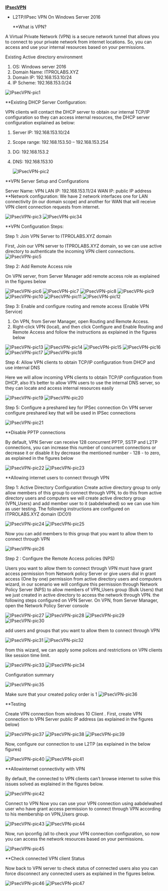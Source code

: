 **[IPsecVPN](https://ghost0000heavy.github.io/IPsecVPN)**

* L2TP/IPsec VPN On Windows Server 2016

   **What is VPN?
   
A Virtual Private Network (VPN) is a secure network tunnel that allows you to connect to your private network from internet locations. So, you can access and use your internal resources based on your permissions.

Existing Active directory environment 
1. OS: Windows server 2016 
2. Domain Name: ITPROLABS.XYZ 
3. Domain IP: 192.168.153.10/24 
4. IP Scheme: 192.168.153.0/24

 ![IPsecVPN-pic1](IPsecVPN_001.png)
 
**Existing DHCP Server Configuration: 

VPN clients will contact the DHCP server to obtain our internal TCP/IP configuration so they can access internal resources, the DHCP server configuration explained as below: 

1. Server IP: 192.168.153.10/24 
2. Scope range: 192.168.153.50 – 192.168.153.254 
3. DG: 192.168.153.2
4. DNS: 192.168.153.10

     ![IPsecVPN-pic2](IPsecVPN_002.png)

**VPN Server Setup and Configurations 

Server Name: VPN LAN 
IP: 192.168.153.11/24
WAN IP: public IP address 
**Network configuration: 
      We have 2 network interfaces one for LAN connectivity (in our domain scope) and another for WAN that will receive VPN client connection requests from internet.
      
![IPsecVPN-pic3](IPsecVPN_003.png) ![IPsecVPN-pic34](IPsecVPN_004.png)

**VPN Configuration Steps: 

Step 1: Join VPN Server to ITPROLABS.XYZ domain 

First, Join our VPN server to ITPROLABS.XYZ domain, so we can use active directory to authenticate the incoming VPN client connections.
![IPsecVPN-pic5](IPsecVPN_005.png)

Step 2: Add Remote Access role

On VPN server, from Server Manager add remote access role as explained in the figures below

![IPsecVPN-pic6](IPsecVPN_006.png)
![IPsecVPN-pic7](IPsecVPN_007.png)
![IPsecVPN-pic8](IPsecVPN_008.png)
![IPsecVPN-pic9](IPsecVPN_009.png)
![IPsecVPN-pic10](IPsecVPN_010.png)
![IPsecVPN-pic11](IPsecVPN_011.png)
![IPsecVPN-pic12](IPsecVPN_012.png)

Step 3: Enable and configure routing and remote access (Enable VPN Service) 

1. On VPN, from Server Manager, open Routing and Remote Access. 
2. Right-click VPN (local), and then click Configure and Enable Routing and Remote Access 
and follow the instructions as explained in the figures below

![IPsecVPN-pic13](IPsecVPN_013.png)
![IPsecVPN-pic14](IPsecVPN_014.png)
![IPsecVPN-pic15](IPsecVPN_015.png)
![IPsecVPN-pic16](IPsecVPN_016.png)
![IPsecVPN-pic17](IPsecVPN_017.png)
![IPsecVPN-pic18](IPsecVPN_018.png)

Step 4: Allow VPN clients to obtain TCP/IP configuration from DHCP and use internal DNS 

Here we will allow incoming VPN clients to obtain TCP/IP configuration from DHCP, also It’s better to allow VPN users to use the internal DNS server, so they can locate and access internal resources easily

![IPsecVPN-pic19](IPsecVPN_019.png)
![IPsecVPN-pic20](IPsecVPN_020.png)


Step 5: Configure a preshared key for IPSec connection On VPN server configure preshared key that will be used in IPSec connections

![IPsecVPN-pic21](IPsecVPN_021.png)

**Disable PPTP connections 

By default, VPN Server can receive 128 concurrent PPTP, SSTP and L2TP connections, you can increase this number of concurrent connections or decrease it or disable it by decrease the mentioned number - 128 - to zero, as explained in the figures below

![IPsecVPN-pic22](IPsecVPN_022.png)
![IPsecVPN-pic23](IPsecVPN_023.png)

**Allowing internet users to connect through VPN 

Step 1: Active Directory Configuration Create active directory group to only allow members of this group to connect through VPN, to do this from active directory users and computers we will create active directory group (VPN_Users) and add member user to it (aabdelwahed) so we can use him as user testing. The following instructions are configured on ITPROLABS.XYZ domain (DC01)

![IPsecVPN-pic24](IPsecVPN_024.png)
![IPsecVPN-pic25](IPsecVPN_025.png)

Now you can add members to this group that you want to allow them to connect through VPN

![IPsecVPN-pic26](IPsecVPN_026.png)


Step 2 : Configure the Remote Access policies (NPS)

Users you want to allow them to connect through VPN must have grant access permission from Network policy Server or give users dial in grant access (One by one) permission from active directory users and computers wizard, in our scenario we will configure this permission through Network Policy Server (NPS) to allow members of VPN_Users group (Bulk Users) that we just created in active directory to access the network through VPN. the following steps configured on VPN Server.
On VPN, from Server Manager, open the Network Policy Server console

![IPsecVPN-pic27](IPsecVPN_027.png)
![IPsecVPN-pic28](IPsecVPN_028.png)
![IPsecVPN-pic29](IPsecVPN_029.png)
![IPsecVPN-pic30](IPsecVPN_030.png)

add users and groups that you want to allow them to connect through VPN

![IPsecVPN-pic31](IPsecVPN_031.png)
![IPsecVPN-pic32](IPsecVPN_032.png)

from this wizard, we can apply some polices and restrictions on VPN clients like session time limit.

![IPsecVPN-pic33](IPsecVPN_033.png)
![IPsecVPN-pic34](IPsecVPN_034.png)

Configuration summary

![IPsecVPN-pic35](IPsecVPN_035.png)

Make sure that your created policy order is 1
![IPsecVPN-pic36](IPsecVPN_036.png)



**Testing

Create VPN connection from windows 10 Client .
First, create VPN connection to VPN Server public IP address (as explained in the figures below)

![IPsecVPN-pic37](IPsecVPN_037.png)
![IPsecVPN-pic38](IPsecVPN_038.png)
![IPsecVPN-pic39](IPsecVPN_039.png)

Now, configure our connection to use L2TP (as explained in the below figures)

![IPsecVPN-pic40](IPsecVPN_040.png)
![IPsecVPN-pic41](IPsecVPN_041.png)

**Allowinternet connectivity with VPN

By default, the connected to VPN clients can’t browse internet to solve this issues solved as explained in the figures below.

![IPsecVPN-pic42](IPsecVPN_042.png)

Connect to VPN Now you can use your VPN connection using aabdelwahed user who have grant access permission to connect through VPN according to his membership on VPN_Users group.

![IPsecVPN-pic43](IPsecVPN_043.png)
![IPsecVPN-pic44](IPsecVPN_044.png)

Now, run ipconfig /all to check your VPN connection configuration, so now you can access the network resources based on your permissions.

![IPsecVPN-pic45](IPsecVPN_045.png)

**Check connected VPN client Status 

Now back to VPN server to check status of connected users also you can force disconnect any connected users as explained in the figures below.

![IPsecVPN-pic46](IPsecVPN_046.png)
![IPsecVPN-pic47](IPsecVPN_047.png)


      
      
      
      
